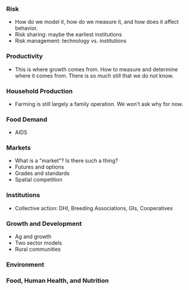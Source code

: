 ### Risk

- How do we model it, how do we measure it, and how does it affect behavior.
- Risk sharing: maybe the earliest institutions
- Risk management: technology vs. institutions

### Productivity

- This is where growth comes from. How to measure and determine where it comes from. There is so much still that we do not know.

### Household Production

- Farming is still largely a family operation. We won't ask why for now.

### Food Demand

- AIDS

### Markets

- What is a "market"? Is there such a thing?
- Futures and options
- Grades and standards
- Spatial competition

### Institutions

- Collective action: DHI, Breeding Associations, GIs, Cooperatives

### Growth and Development

- Ag and growth
- Two sector models
- Rural communities

### Environment


### Food, Human Health, and Nutrition